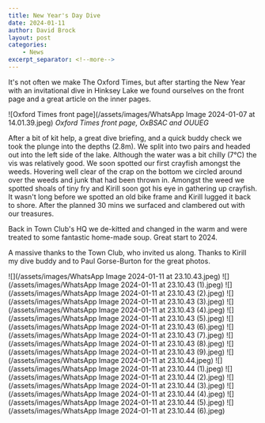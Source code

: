```yaml
---
title: New Year's Day Dive
date: 2024-01-11
author: David Brock
layout: post
categories:
    - News
excerpt_separator: <!--more-->
---
```


It's not often we make The Oxford Times, but after starting the New Year with an invitational dive in Hinksey Lake we found ourselves on the front page and a great article on the inner pages. 

![Oxford Times front page](/assets/images/WhatsApp Image 2024-01-07 at 14.01.39.jpeg)
*Oxford Times front page, OxBSAC and OUUEG*

<!--more-->

After a bit of kit help, a great dive briefing, and a quick buddy check we took the plunge into the depths (2.8m). We split into two pairs and headed out into the left side of the lake. Although the water was a bit chilly (7℃) the vis was relatively good. We soon spotted our first crayfish amongst the weeds. Hovering well clear of the crap on the bottom we circled around over the weeds and junk that had been thrown in. Amongst the weed we spotted shoals of tiny fry and Kirill soon got his eye in gathering up crayfish. It wasn't long before we spotted an old bike frame and Kirill lugged it back to shore. After the planned 30 mins we surfaced and clambered out with our treasures.

Back in Town Club's HQ we de-kitted and changed in the warm and were treated to some fantastic home-made soup. Great start to 2024.

A massive thanks to the Town Club, who invited us along. Thanks to Kirill my dive buddy and to Paul Gorse-Burton for the great photos.

![](/assets/images/WhatsApp Image 2024-01-11 at 23.10.43.jpeg)
![](/assets/images/WhatsApp Image 2024-01-11 at 23.10.43 (1).jpeg)
![](/assets/images/WhatsApp Image 2024-01-11 at 23.10.43 (2).jpeg)
![](/assets/images/WhatsApp Image 2024-01-11 at 23.10.43 (3).jpeg)
![](/assets/images/WhatsApp Image 2024-01-11 at 23.10.43 (4).jpeg)
![](/assets/images/WhatsApp Image 2024-01-11 at 23.10.43 (5).jpeg)
![](/assets/images/WhatsApp Image 2024-01-11 at 23.10.43 (6).jpeg)
![](/assets/images/WhatsApp Image 2024-01-11 at 23.10.43 (7).jpeg)
![](/assets/images/WhatsApp Image 2024-01-11 at 23.10.43 (8).jpeg)
![](/assets/images/WhatsApp Image 2024-01-11 at 23.10.43 (9).jpeg)
![](/assets/images/WhatsApp Image 2024-01-11 at 23.10.44.jpeg)
![](/assets/images/WhatsApp Image 2024-01-11 at 23.10.44 (1).jpeg)
![](/assets/images/WhatsApp Image 2024-01-11 at 23.10.44 (2).jpeg)
![](/assets/images/WhatsApp Image 2024-01-11 at 23.10.44 (3).jpeg)
![](/assets/images/WhatsApp Image 2024-01-11 at 23.10.44 (4).jpeg)
![](/assets/images/WhatsApp Image 2024-01-11 at 23.10.44 (5).jpeg)
![](/assets/images/WhatsApp Image 2024-01-11 at 23.10.44 (6).jpeg)

